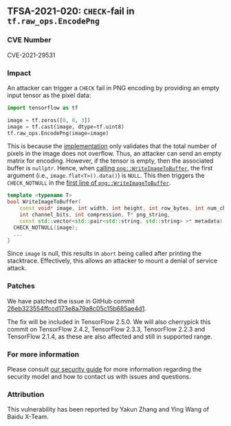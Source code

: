 ## TFSA-2021-020: `CHECK`-fail in `tf.raw_ops.EncodePng`

### CVE Number
CVE-2021-29531

### Impact
An attacker can trigger a `CHECK` fail in PNG encoding by providing an empty
input tensor as the pixel data:

```python
import tensorflow as tf

image = tf.zeros([0, 0, 3])
image = tf.cast(image, dtype=tf.uint8)
tf.raw_ops.EncodePng(image=image)
```

This is because the
[implementation](https://github.com/tensorflow/tensorflow/blob/e312e0791ce486a80c9d23110841525c6f7c3289/tensorflow/core/kernels/image/encode_png_op.cc#L57-L60)
only validates that the total number of pixels in the image does not overflow.
Thus, an attacker can send an empty matrix for encoding. However, if the tensor
is empty, then the associated buffer is `nullptr`. Hence, when [calling
`png::WriteImageToBuffer`](https://github.com/tensorflow/tensorflow/blob/e312e0791ce486a80c9d23110841525c6f7c3289/tensorflow/core/kernels/image/encode_png_op.cc#L79-L93),
the first argument (i.e., `image.flat<T>().data()`) is `NULL`. This then
triggers the `CHECK_NOTNULL` in the [first line of
`png::WriteImageToBuffer`](https://github.com/tensorflow/tensorflow/blob/e312e0791ce486a80c9d23110841525c6f7c3289/tensorflow/core/lib/png/png_io.cc#L345-L349).

```cc
template <typename T>
bool WriteImageToBuffer(
    const void* image, int width, int height, int row_bytes, int num_channels,
    int channel_bits, int compression, T* png_string,
    const std::vector<std::pair<std::string, std::string> >* metadata) {
  CHECK_NOTNULL(image);
  ...
}
```

Since `image` is null, this results in `abort` being called after printing the
stacktrace. Effectively, this allows an attacker to mount a denial of service
attack.

### Patches
We have patched the issue in GitHub commit
[26eb323554ffccd173e8a79a8c05c15b685ae4d1](https://github.com/tensorflow/tensorflow/commit/26eb323554ffccd173e8a79a8c05c15b685ae4d1).

The fix will be included in TensorFlow 2.5.0. We will also cherrypick this
commit on TensorFlow 2.4.2, TensorFlow 2.3.3, TensorFlow 2.2.3 and TensorFlow
2.1.4, as these are also affected and still in supported range.

### For more information
Please consult [our security
guide](https://github.com/tensorflow/tensorflow/blob/master/SECURITY.md) for
more information regarding the security model and how to contact us with issues
and questions.

### Attribution
This vulnerability has been reported by Yakun Zhang and Ying Wang of Baidu
X-Team.

